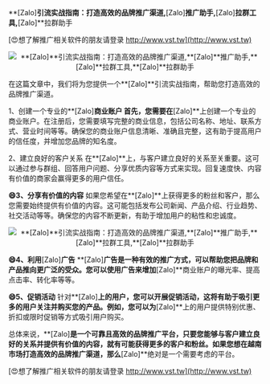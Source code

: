 **[Zalo]**引流实战指南：打造高效的品牌推广渠道,**[Zalo]**推广助手,**[Zalo]**拉群工具,**[Zalo]**拉群助手

[😍想了解推广相关软件的朋友请登录 http://www.vst.tw](http://www.vst.tw)

 <center><img src="https://vst.tw/MP4/tuiguang/png/2.png" alt="**[Zalo]**引流实战指南：打造高效的品牌推广渠道,**[Zalo]**推广助手,**[Zalo]**拉群工具,**[Zalo]**拉群助手"></center>

在这篇文章中，我们将为您提供一个**[Zalo]**引流实战指南，帮助您打造高效的品牌推广渠道。

1、创建一个专业的**[Zalo]**商业账户
首先，您需要在**[Zalo]**上创建一个专业的商业账户。在注册后，您需要填写完整的商业信息，包括公司名称、地址、联系方式、营业时间等等。确保您的商业账户信息清晰、准确且完整，这有助于提高用户的信任度，并增加您品牌的知名度。

2、建立良好的客户关系
在**[Zalo]**上，与客户建立良好的关系至关重要。这可以通过参与群组、回答用户问题、分享优质内容等方式来实现。回复速度快、内容有价值的商家会赢得更多的用户信任。

**😄3、分享有价值的内容**
如果您希望在**[Zalo]**上获得更多的粉丝和客户，那么您需要始终提供有价值的内容。这可能包括发布公司新闻、产品介绍、行业趋势、社交活动等等。确保您的内容不断更新，有助于增加用户的粘性和忠诚度。

 <center><img src="https://vst.tw/MP4/tuiguang/png/7.png" alt="**[Zalo]**引流实战指南：打造高效的品牌推广渠道,**[Zalo]**推广助手,**[Zalo]**拉群工具,**[Zalo]**拉群助手"></center>

**😄4、利用**[Zalo]**广告**
**[Zalo]**广告是一种有效的推广方式，可以帮助您把品牌和产品推向更广泛的受众。您可以使用广告来增加**[Zalo]**商业账户的曝光率、提高点击率、转化率等等。

**😄5、促销活动**
针对**[Zalo]**上的用户，您可以开展促销活动，这将有助于吸引更多的用户关注并购买您的产品。例如，您可以为**[Zalo]**上的用户提供特别优惠、折扣或限时促销等方式吸引用户购买。

总体来说，**[Zalo]**是一个可靠且高效的品牌推广平台，只要您能够与客户建立良好的关系并提供有价值的内容，就有可能获得更多的客户和粉丝。如果您想在越南市场打造高效的品牌推广渠道，那么**[Zalo]**绝对是一个需要考虑的平台。

[😍想了解推广相关软件的朋友请登录 http://www.vst.tw](http://www.vst.tw)



